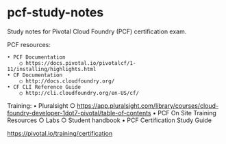 # pcf-study-notes
Study notes for Pivotal Cloud Foundry (PCF) certification exam.

PCF resources:

	• PCF Documentation
		○ https://docs.pivotal.io/pivotalcf/1-11/installing/highlights.html
	• CF Documentation
		○ http://docs.cloudfoundry.org/
	• CF CLI Reference Guide
		○ http://cli.cloudfoundry.org/en-US/cf/
	
	
Training:
	• Pluralsight 
		○ https://app.pluralsight.com/library/courses/cloud-foundry-developer-1dot7-pivotal/table-of-contents
	• PCF On Site Training Resources
		○ Labs
		○ Student handbook
	• PCF Certification Study Guide

https://pivotal.io/training/certification

